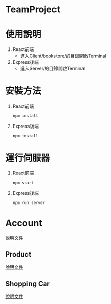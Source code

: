 # TeamProject

# 使用說明

1. React前端
    - 進入Client/bookstore/的目錄開啟Terminal
2. Express後端
    - 進入Server/的目錄開啟Terminal

# 安裝方法

1. React前端
    
    ```bash
    npm install
    ```
    
2. Express後端
    
    ```bash
    npm install
    ```
    

# 運行伺服器

1. React前端
    
    ```bash
    npm start
    ```
    
2. Express後端
    
    ```bash
    npm run server
    ```
    

# Account

[說明文件](document/account.md)
        
## Product

[說明文件](document/product.md)

## Shopping Car

[說明文件](document/shopcar.md)
